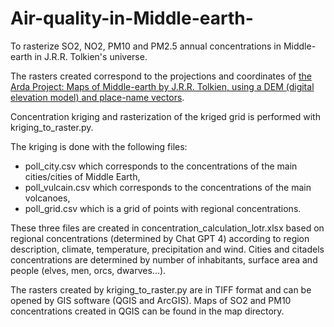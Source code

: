 # Air-quality-in-Middle-earth-
To rasterize SO2, NO2, PM10 and PM2.5 annual concentrations in Middle-earth in J.R.R. Tolkien's universe.

The rasters created correspond to the projections and coordinates of [the Arda Project: Maps of Middle-earth by J.R.R. Tolkien, using a DEM (digital elevation model) and place-name vectors](https://github.com/bburns/Arda).

Concentration kriging and rasterization of the kriged grid is performed with kriging_to_raster.py.

The kriging is done with the following files:
- poll_city.csv which corresponds to the concentrations of the main cities/cities of Middle Earth, 
- poll_vulcain.csv which corresponds to the concentrations of the main volcanoes,
- poll_grid.csv which is a grid of points with regional concentrations.
 
These three files are created in concentration_calculation_lotr.xlsx based on regional concentrations (determined by Chat GPT 4) according to region description, climate, temperature, precipitation and wind. Cities and citadels concentrations are determined by number of inhabitants, surface area and people (elves, men, orcs, dwarves...).

The rasters created by kriging_to_raster.py are in TIFF format and can be opened by GIS software (QGIS and ArcGIS). Maps of SO2 and PM10 concentrations created in QGIS can be found in the map directory.
